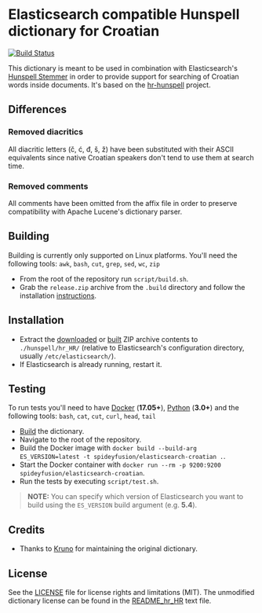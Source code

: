 # Elasticsearch compatible Hunspell dictionary for Croatian

[![Build Status](https://travis-ci.org/spideyfusion/elasticsearch-croatian.svg?branch=master)](https://travis-ci.org/spideyfusion/elasticsearch-croatian)

This dictionary is meant to be used in combination with Elasticsearch's [Hunspell Stemmer](https://www.elastic.co/guide/en/elasticsearch/guide/current/hunspell.html) in order to provide support for searching of Croatian words inside documents. It's based on the [hr-hunspell](https://github.com/krunose/hr-hunspell) project.

## Differences

### Removed diacritics

All diacritic letters (č, ć, đ, š, ž) have been substituted with their ASCII equivalents since native Croatian speakers don't tend to use them at search time.

### Removed comments

All comments have been omitted from the affix file in order to preserve compatibility with Apache Lucene's dictionary parser.

## Building

Building is currently only supported on Linux platforms. You'll need the following tools: `awk`, `bash`, `cut`, `grep`, `sed`, `wc`, `zip`

* From the root of the repository run `script/build.sh`.
* Grab the `release.zip` archive from the `.build` directory and follow the installation [instructions](#installation).

## Installation

* Extract the [downloaded](https://github.com/spideyfusion/elasticsearch-croatian/releases/latest) or [built](#building) ZIP archive contents to `./hunspell/hr_HR/` (relative to Elasticsearch's configuration directory, usually `/etc/elasticsearch/`).
* If Elasticsearch is already running, restart it.

## Testing

To run tests you'll need to have [Docker](https://www.docker.com/) (**17.05+**), [Python](https://www.python.org/) (**3.0+**) and the following tools: `bash`, `cat`, `cut`, `curl`, `head`, `tail`

* [Build](#building) the dictionary.
* Navigate to the root of the repository.
* Build the Docker image with `docker build --build-arg ES_VERSION=latest -t spideyfusion/elasticsearch-croatian .`.
* Start the Docker container with `docker run --rm -p 9200:9200 spideyfusion/elasticsearch-croatian`.
* Run the tests by executing `script/test.sh`.

> **NOTE:** You can specify which version of Elasticsearch you want to build using the `ES_VERSION` build argument (e.g. **5.4**).

## Credits

* Thanks to [Kruno](https://github.com/krunose) for maintaining the original dictionary.

## License

See the [LICENSE](LICENSE.md) file for license rights and limitations (MIT). The unmodified dictionary license can be found in the [README_hr_HR](README_hr_HR.txt) text file.

